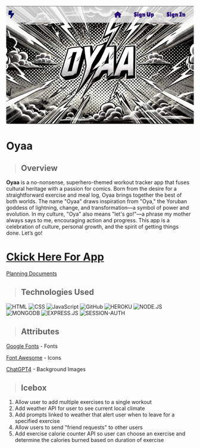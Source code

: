 ![Oyaa](public/img/Oyaa%20Screenshot.png)

# Oyaa  

> ## Overview
**Oyaa** is a no-nonsense, superhero-themed workout tracker app that fuses cultural heritage with a passion for comics. Born from the desire for a straightforward exercise and meal log, Oyaa brings together the best of both worlds. The name "Oyaa" draws inspiration from "Oya," the Yoruban goddess of lightning, change, and transformation—a symbol of power and evolution. In my culture, "Oya" also means "let's go!"—a phrase my mother always says to me, encouraging action and progress. This app is a celebration of culture, personal growth, and the spirit of getting things done. Let’s go!

# [Ckick Here For App](https://oyaaa-050589b0fd19.herokuapp.com)

[Planning Documents](https://trello.com/b/FKjXRHAd/oya-board)

> ## Technologies Used

![HTML](https://img.shields.io/badge/HTML-239120?style=for-the-badge&logo=html5&logoColor=white) ![CSS](https://img.shields.io/badge/CSS-239120?&style=for-the-badge&logo=css3&logoColor=white) ![JavaScript](https://img.shields.io/badge/JavaScript-F7DF1E?style=for-the-badge&logo=javascript&logoColor=black) ![GitHub](https://img.shields.io/badge/GitHub-100000?style=for-the-badge&logo=github&logoColor=white)
![HEROKU](https://img.shields.io/badge/Heroku-430098?style=for-the-badge&logo=heroku&logoColor=white)
![NODE.JS](https://img.shields.io/badge/Node.js-43853D?style=for-the-badge&logo=node.js&logoColor=white)
![MONGODB](https://img.shields.io/badge/MongoDB-4EA94B?style=for-the-badge&logo=mongodb&logoColor=white)
![EXPRESS.JS](https://img.shields.io/badge/Express.js-404D59?style=for-the-badge)
![SESSION-AUTH](https://img.shields.io/badge/Session-000000.svg?style=for-the-badge&logo=Session&logoColor=white)

> ## Attributes

[Google Fonts](https://fonts.google.com/) - Fonts

[Font Awesome](https://fontawesome.com/) - Icons

[ChatGPT4](chatGPT.com) - Background Images

> ## Icebox
1. Allow user to add multiple exercises to a single workout
2. Add weather API for user to see current local climate 
3. Add prompts linked to weather that alert user when to leave for a specified exercise 
4. Allow users to send "friend requests" to other users 
5. Add exercise calorie counter API so user can choose an exercise and determine the  calories burned based on duration of exercise









